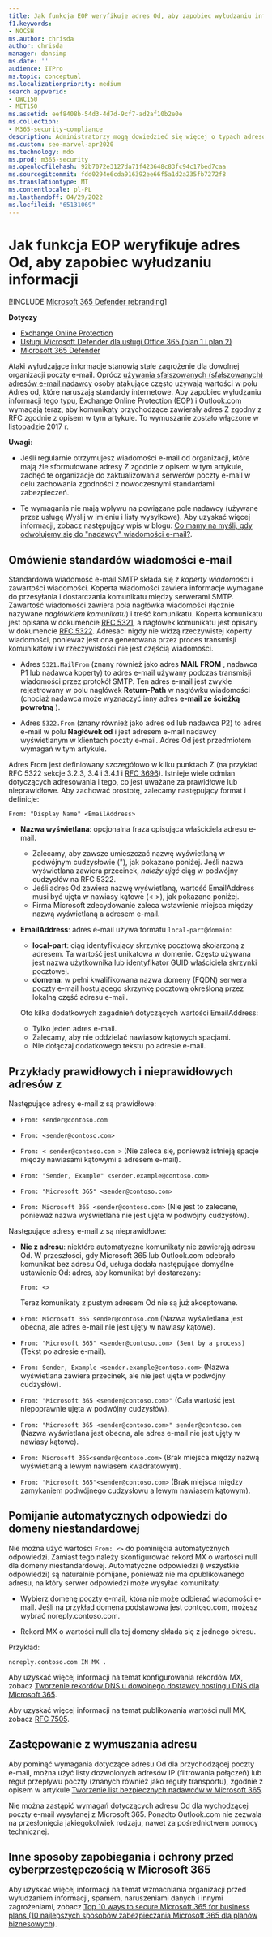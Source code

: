 ```yaml
---
title: Jak funkcja EOP weryfikuje adres Od, aby zapobiec wyłudzaniu informacji
f1.keywords:
- NOCSH
ms.author: chrisda
author: chrisda
manager: dansimp
ms.date: ''
audience: ITPro
ms.topic: conceptual
ms.localizationpriority: medium
search.appverid:
- OWC150
- MET150
ms.assetid: eef8408b-54d3-4d7d-9cf7-ad2af10b2e0e
ms.collection:
- M365-security-compliance
description: Administratorzy mogą dowiedzieć się więcej o typach adresów e-mail akceptowanych lub odrzucanych przez Exchange Online Protection (EOP) i Outlook.com, aby zapobiec wyłudzaniu informacji.
ms.custom: seo-marvel-apr2020
ms.technology: mdo
ms.prod: m365-security
ms.openlocfilehash: 92b7072e3127da71f423648c83fc94c17bed7caa
ms.sourcegitcommit: fdd0294e6cda916392ee66f5a1d2a235fb7272f8
ms.translationtype: MT
ms.contentlocale: pl-PL
ms.lasthandoff: 04/29/2022
ms.locfileid: "65131069"
---
```

# <a name="how-eop-validates-the-from-address-to-prevent-phishing"></a>Jak funkcja EOP weryfikuje adres Od, aby zapobiec wyłudzaniu informacji

[!INCLUDE [Microsoft 365 Defender rebranding](../includes/microsoft-defender-for-office.md)]

**Dotyczy**
- [Exchange Online Protection](exchange-online-protection-overview.md)
- [Usługi Microsoft Defender dla usługi Office 365 (plan 1 i plan 2)](defender-for-office-365.md)
- [Microsoft 365 Defender](../defender/microsoft-365-defender.md)

Ataki wyłudzające informacje stanowią stałe zagrożenie dla dowolnej organizacji poczty e-mail. Oprócz [używania sfałszowanych (sfałszowanych) adresów e-mail nadawcy](anti-spoofing-protection.md) osoby atakujące często używają wartości w polu Adres od, które naruszają standardy internetowe. Aby zapobiec wyłudzaniu informacji tego typu, Exchange Online Protection (EOP) i Outlook.com wymagają teraz, aby komunikaty przychodzące zawierały adres Z zgodny z RFC zgodnie z opisem w tym artykule. To wymuszanie zostało włączone w listopadzie 2017 r.

**Uwagi**:

- Jeśli regularnie otrzymujesz wiadomości e-mail od organizacji, które mają źle sformułowane adresy Z zgodnie z opisem w tym artykule, zachęć te organizacje do zaktualizowania serwerów poczty e-mail w celu zachowania zgodności z nowoczesnymi standardami zabezpieczeń.

- Te wymagania nie mają wpływu na powiązane pole nadawcy (używane przez usługę Wyślij w imieniu i listy wysyłkowe). Aby uzyskać więcej informacji, zobacz następujący wpis w blogu: [Co mamy na myśli, gdy odwołujemy się do "nadawcy" wiadomości e-mail?](/archive/blogs/tzink/what-do-we-mean-when-we-refer-to-the-sender-of-an-email).

## <a name="an-overview-of-email-message-standards"></a>Omówienie standardów wiadomości e-mail

Standardowa wiadomość e-mail SMTP składa się z *koperty wiadomości* i zawartości wiadomości. Koperta wiadomości zawiera informacje wymagane do przesyłania i dostarczania komunikatu między serwerami SMTP. Zawartość wiadomości zawiera pola nagłówka wiadomości (łącznie nazywane *nagłówkiem komunikatu*) i treść komunikatu. Koperta komunikatu jest opisana w dokumencie [RFC 5321](https://tools.ietf.org/html/rfc5321), a nagłówek komunikatu jest opisany w dokumencie [RFC 5322](https://tools.ietf.org/html/rfc5322). Adresaci nigdy nie widzą rzeczywistej koperty wiadomości, ponieważ jest ona generowana przez proces transmisji komunikatów i w rzeczywistości nie jest częścią wiadomości.

- Adres `5321.MailFrom` (znany również jako adres **MAIL FROM** , nadawca P1 lub nadawca koperty) to adres e-mail używany podczas transmisji wiadomości przez protokół SMTP. Ten adres e-mail jest zwykle rejestrowany w polu nagłówek **Return-Path** w nagłówku wiadomości (chociaż nadawca może wyznaczyć inny adres **e-mail ze ścieżką powrotną** ).

- Adres `5322.From` (znany również jako adres od lub nadawca P2) to adres e-mail w polu **Nagłówek od** i jest adresem e-mail nadawcy wyświetlanym w klientach poczty e-mail. Adres Od jest przedmiotem wymagań w tym artykule.

Adres From jest definiowany szczegółowo w kilku punktach Z (na przykład RFC 5322 sekcje 3.2.3, 3.4 i 3.4.1 i [RFC 3696](https://tools.ietf.org/html/rfc3696)). Istnieje wiele odmian dotyczących adresowania i tego, co jest uważane za prawidłowe lub nieprawidłowe. Aby zachować prostotę, zalecamy następujący format i definicje:

`From: "Display Name" <EmailAddress>`

- **Nazwa wyświetlana**: opcjonalna fraza opisująca właściciela adresu e-mail.

  - Zalecamy, aby zawsze umieszczać nazwę wyświetlaną w podwójnym cudzysłowie ("), jak pokazano poniżej. Jeśli nazwa wyświetlana zawiera przecinek, _należy ująć_ ciąg w podwójny cudzysłów na RFC 5322.
  - Jeśli adres Od zawiera nazwę wyświetlaną, wartość EmailAddress musi być ujęta w nawiasy kątowe (< >), jak pokazano poniżej.
  - Firma Microsoft zdecydowanie zaleca wstawienie miejsca między nazwą wyświetlaną a adresem e-mail.

- **EmailAddress**: adres e-mail używa formatu `local-part@domain`:

  - **local-part**: ciąg identyfikujący skrzynkę pocztową skojarzoną z adresem. Ta wartość jest unikatowa w domenie. Często używana jest nazwa użytkownika lub identyfikator GUID właściciela skrzynki pocztowej.
  - **domena**: w pełni kwalifikowana nazwa domeny (FQDN) serwera poczty e-mail hostującego skrzynkę pocztową określoną przez lokalną część adresu e-mail.

  Oto kilka dodatkowych zagadnień dotyczących wartości EmailAddress:

  - Tylko jeden adres e-mail.
  - Zalecamy, aby nie oddzielać nawiasów kątowych spacjami.
  - Nie dołączaj dodatkowego tekstu po adresie e-mail.

## <a name="examples-of-valid-and-invalid-from-addresses"></a>Przykłady prawidłowych i nieprawidłowych adresów z

Następujące adresy e-mail z są prawidłowe:

- `From: sender@contoso.com`

- `From: <sender@contoso.com>`

- `From: < sender@contoso.com >` (Nie zaleca się, ponieważ istnieją spacje między nawiasami kątowymi a adresem e-mail).

- `From: "Sender, Example" <sender.example@contoso.com>`

- `From: "Microsoft 365" <sender@contoso.com>`

- `From: Microsoft 365 <sender@contoso.com>` (Nie jest to zalecane, ponieważ nazwa wyświetlana nie jest ujęta w podwójny cudzysłów).

Następujące adresy e-mail z są nieprawidłowe:

- **Nie z adresu**: niektóre automatyczne komunikaty nie zawierają adresu Od. W przeszłości, gdy Microsoft 365 lub Outlook.com odebrało komunikat bez adresu Od, usługa dodała następujące domyślne ustawienie Od: adres, aby komunikat był dostarczany:

  `From: <>`

  Teraz komunikaty z pustym adresem Od nie są już akceptowane.

- `From: Microsoft 365 sender@contoso.com` (Nazwa wyświetlana jest obecna, ale adres e-mail nie jest ujęty w nawiasy kątowe).

- `From: "Microsoft 365" <sender@contoso.com> (Sent by a process)` (Tekst po adresie e-mail).

- `From: Sender, Example <sender.example@contoso.com>` (Nazwa wyświetlana zawiera przecinek, ale nie jest ujęta w podwójny cudzysłów).

- `From: "Microsoft 365 <sender@contoso.com>"` (Cała wartość jest niepoprawnie ujęta w podwójny cudzysłów).

- `From: "Microsoft 365 <sender@contoso.com>" sender@contoso.com` (Nazwa wyświetlana jest obecna, ale adres e-mail nie jest ujęty w nawiasy kątowe).

- `From: Microsoft 365<sender@contoso.com>` (Brak miejsca między nazwą wyświetlaną a lewym nawiasem kwadratowym).

- `From: "Microsoft 365"<sender@contoso.com>` (Brak miejsca między zamykaniem podwójnego cudzysłowu a lewym nawiasem kątowym).

## <a name="suppress-auto-replies-to-your-custom-domain"></a>Pomijanie automatycznych odpowiedzi do domeny niestandardowej

Nie można użyć wartości `From: <>` do pominięcia automatycznych odpowiedzi. Zamiast tego należy skonfigurować rekord MX o wartości null dla domeny niestandardowej. Automatyczne odpowiedzi (i wszystkie odpowiedzi) są naturalnie pomijane, ponieważ nie ma opublikowanego adresu, na który serwer odpowiedzi może wysyłać komunikaty.

- Wybierz domenę poczty e-mail, która nie może odbierać wiadomości e-mail. Jeśli na przykład domena podstawowa jest contoso.com, możesz wybrać noreply.contoso.com.

- Rekord MX o wartości null dla tej domeny składa się z jednego okresu.

Przykład:

```text
noreply.contoso.com IN MX .
```

Aby uzyskać więcej informacji na temat konfigurowania rekordów MX, zobacz [Tworzenie rekordów DNS u dowolnego dostawcy hostingu DNS dla Microsoft 365](../../admin/get-help-with-domains/create-dns-records-at-any-dns-hosting-provider.md).

Aby uzyskać więcej informacji na temat publikowania wartości null MX, zobacz [RFC 7505](https://tools.ietf.org/html/rfc7505).

## <a name="override-from-address-enforcement"></a>Zastępowanie z wymuszania adresu

Aby pominąć wymagania dotyczące adresu Od dla przychodzącej poczty e-mail, można użyć listy dozwolonych adresów IP (filtrowania połączeń) lub reguł przepływu poczty (znanych również jako reguły transportu), zgodnie z opisem w artykule [Tworzenie list bezpiecznych nadawców w Microsoft 365](create-safe-sender-lists-in-office-365.md).

Nie można zastąpić wymagań dotyczących adresu Od dla wychodzącej poczty e-mail wysyłanej z Microsoft 365. Ponadto Outlook.com nie zezwala na przesłonięcia jakiegokolwiek rodzaju, nawet za pośrednictwem pomocy technicznej.

## <a name="other-ways-to-prevent-and-protect-against-cybercrimes-in-microsoft-365"></a>Inne sposoby zapobiegania i ochrony przed cyberprzestępczością w Microsoft 365

Aby uzyskać więcej informacji na temat wzmacniania organizacji przed wyłudzaniem informacji, spamem, naruszeniami danych i innymi zagrożeniami, zobacz [Top 10 ways to secure Microsoft 365 for business plans (10 najlepszych sposobów zabezpieczania Microsoft 365 dla planów biznesowych](../../admin/security-and-compliance/secure-your-business-data.md)).

